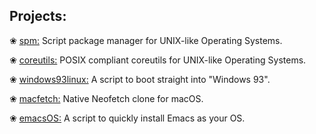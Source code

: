 Projects:
---

❀ [spm:](https://github.com/neetware/spm) Script package manager for UNIX-like Operating Systems. 

❀ [coreutils:](https://github.com/neetware/coreutils) POSIX compliant coreutils for UNIX-like Operating Systems. 

❀ [windows93linux:](https://github.com/neetware/windows93linux) A script to boot straight into "Windows 93".

❀ [macfetch:](https://github.com/neetware/macfetch) Native Neofetch clone for macOS.

❀ [emacsOS:](https://github.com/neetware/emacsos) A script to quickly install Emacs as your OS.
